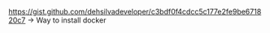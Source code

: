 https://gist.github.com/dehsilvadeveloper/c3bdf0f4cdcc5c177e2fe9be671820c7  -> Way to install docker
